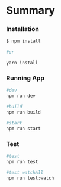 # Summary

### Installation

```bash
$ npm install

#or

yarn install
```

### Running App

```bash
#dev
npm run dev

#build
npm run build

#start
npm run start
```

### Test

```bash
#test
npm run test

#test watchAll
npm run test:watch
```
